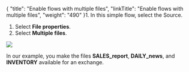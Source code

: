 {
    "title": "Enable flows with multiple files",
    "linkTitle": "Enable flows with multiple files",
    "weight": "490"
}1.  In this simple flow, select the Source.
1. Select ****File properties****.
1. Select ****Multiple files****.

![](/Images/TransferCFT/multiple_files.png)

In our example, you make the files ****SALES_report****, ****DAILY_news****, and ****INVENTORY**** available for an exchange.
